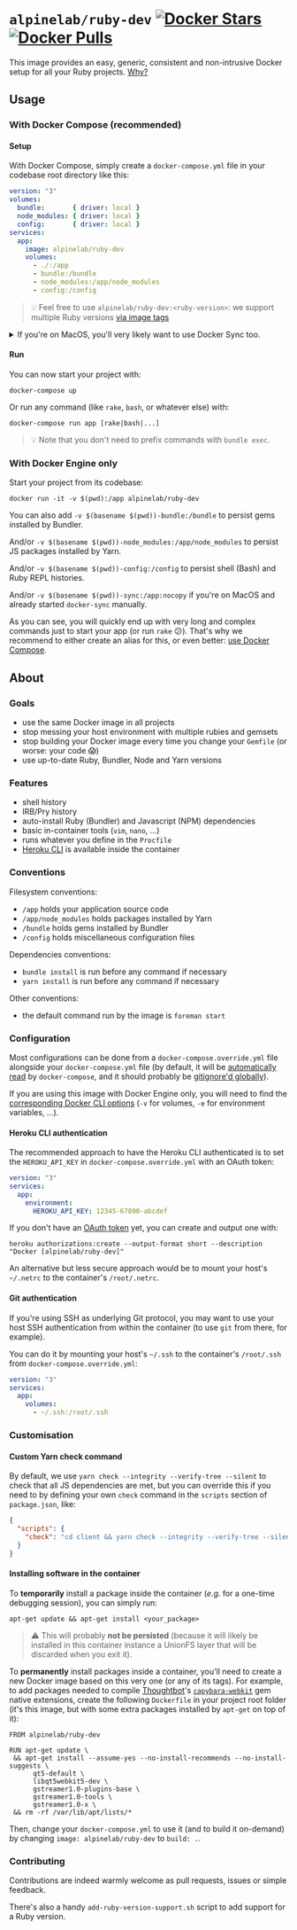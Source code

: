 # `alpinelab/ruby-dev` [![Docker Stars](https://img.shields.io/docker/stars/alpinelab/ruby-dev.svg?style=flat-square)](https://hub.docker.com/r/alpinelab/ruby-dev/) [![Docker Pulls](https://img.shields.io/docker/pulls/alpinelab/ruby-dev.svg?style=flat-square)](https://hub.docker.com/r/alpinelab/ruby-dev/)

This image provides an easy, generic, consistent and non-intrusive Docker setup for all your Ruby projects. [Why?](#about)

## Usage

### With Docker Compose (recommended)

#### Setup

With Docker Compose, simply create a `docker-compose.yml` file in your codebase root directory like this:

```yaml
version: "3"
volumes:
  bundle:       { driver: local }
  node_modules: { driver: local }
  config:       { driver: local }
services:
  app:
    image: alpinelab/ruby-dev
    volumes:
      - ./:/app
      - bundle:/bundle
      - node_modules:/app/node_modules
      - config:/config
```

> :bulb: Feel free to use `alpinelab/ruby-dev:<ruby-version>`: we support multiple Ruby versions [via image tags](https://hub.docker.com/r/alpinelab/ruby-dev/tags/)

<details>

  <summary>If you're on MacOS, you'll very likely want to use Docker Sync too.</summary>

  > ⚠️ Use your **actual** application name suffixed with `-sync` instead of `your_app-sync` to prevent conflicts between your projects.

  0. install it with `gem install docker-sync`

  1. add a `docker-sync.yml` file:

      ```yaml
      version: "2"
      syncs:
        your_app-sync:
          src: ./
          sync_excludes: [log, tmp, .git, .bundle, .idea, node_modules]
      ```

  2. add the sync container as external container in `docker-compose.yml`:

      ```yaml
      volumes:
        your_app-sync: { external: true }
      ```

  3. use it by replacing `- ./:/app` with `- your_app-sync:/app:nocopy` in `docker-compose.yml`

  4. start the sync with `docker-sync start`

</details>

#### Run

You can now start your project with:

```shell
docker-compose up
```

Or run any command (like `rake`, `bash`, or whatever else) with:

```shell
docker-compose run app [rake|bash|...]
```

> 💡 Note that you don't need to prefix commands with `bundle exec`.

### With Docker Engine only

Start your project from its codebase:
```
docker run -it -v $(pwd):/app alpinelab/ruby-dev
```

You can also add `-v $(basename $(pwd))-bundle:/bundle` to persist gems installed by Bundler.

And/or `-v $(basename $(pwd))-node_modules:/app/node_modules` to persist JS packages installed by Yarn.

And/or `-v $(basename $(pwd))-config:/config` to persist shell (Bash) and Ruby REPL histories.

And/or `-v $(basename $(pwd))-sync:/app:nocopy` if you're on MacOS and already started `docker-sync` manually.

As you can see, you will quickly end up with very long and complex commands just to start your app (or run `rake` 😕). That's why we recommend to either create an alias for this, or even better: [use Docker Compose](#with-docker-compose-recommended).

## About

### Goals

* use the same Docker image in all projects
* stop messing your host environment with multiple rubies and gemsets
* stop building your Docker image every time you change your `Gemfile` (or worse: your code :scream:)
* use up-to-date Ruby, Bundler, Node and Yarn versions

### Features

* shell history
* IRB/Pry history
* auto-install Ruby (Bundler) and Javascript (NPM) dependencies
* basic in-container tools (`vim`, `nano`, …)
* runs whatever you define in the `Procfile`
* [Heroku CLI](https://devcenter.heroku.com/articles/heroku-cli) is available inside the container

### Conventions

Filesystem conventions:
* `/app` holds your application source code
* `/app/node_modules` holds packages installed by Yarn
* `/bundle` holds gems installed by Bundler
* `/config` holds miscellaneous configuration files

Dependencies conventions:
* `bundle install` is run before any command if necessary
* `yarn install` is run before any command if necessary

Other conventions:
* the default command run by the image is `foreman start`

### Configuration

Most configurations can be done from a `docker-compose.override.yml` file alongside your `docker-compose.yml` file (by default, it will be [automatically read](https://docs.docker.com/compose/extends/#multiple-compose-files) by `docker-compose`, and it should probably be [gitignore'd globally](https://help.github.com/articles/ignoring-files/#create-a-global-gitignore)).

If you are using this image with Docker Engine only, you will need to find the [corresponding Docker CLI options](https://docs.docker.com/engine/reference/commandline/cli/) (`-v` for volumes, `-e` for environment variables, …).

#### Heroku CLI authentication

The recommended approach to have the Heroku CLI authenticated is to set the `HEROKU_API_KEY` in `docker-compose.override.yml` with an OAuth token:

```yaml
version: "3"
services:
  app:
    environment:
      HEROKU_API_KEY: 12345-67890-abcdef
```

If you don't have an [OAuth token](https://github.com/heroku/heroku-cli-oauth#authorizations) yet, you can create and output one with:

```shell
heroku authorizations:create --output-format short --description "Docker [alpinelab/ruby-dev]"
```

An alternative but less secure approach would be to mount your host's `~/.netrc` to the container's `/root/.netrc`.

#### Git authentication

If you're using SSH as underlying Git protocol, you may want to use your host SSH authentication from within the container (to use `git` from there, for example).

You can do it by mounting your host's `~/.ssh` to the container's `/root/.ssh` from `docker-compose.override.yml`:

```yaml
version: "3"
services:
  app:
    volumes:
      - ~/.ssh:/root/.ssh
```

### Customisation

#### Custom Yarn check command

By default, we use `yarn check --integrity --verify-tree --silent` to check that all JS dependencies are met, but you can override this if you need to by defining your own `check` command in the `scripts` section of `package.json`, like:

```json
{
  "scripts": {
    "check": "cd client && yarn check --integrity --verify-tree --silent"
  }
}
```

#### Installing software in the container

To **temporarily** install a package inside the container (_e.g._ for a one-time debugging session), you can simply run:

```shell
apt-get update && apt-get install <your_package>
```

> ⚠️ This will probably **not be persisted** (because it will likely be installed in this container instance a UnionFS layer that will be discarded when you exit it).

To **permanently** install packages inside a container, you'll need to create a new Docker image based on this very one (or any of its tags). For example, to add packages needed to compile [Thoughtbot](https://thoughtbot.com)'s [`capybara-webkit`](https://github.com/thoughtbot/capybara-webkit) gem native extensions, create the following `Dockerfile` in your project root folder (it's this image, but with some extra packages installed by `apt-get` on top of it):

```
FROM alpinelab/ruby-dev

RUN apt-get update \
 && apt-get install --assume-yes --no-install-recommends --no-install-suggests \
      qt5-default \
      libqt5webkit5-dev \
      gstreamer1.0-plugins-base \
      gstreamer1.0-tools \
      gstreamer1.0-x \
 && rm -rf /var/lib/apt/lists/*
```

Then, change your `docker-compose.yml` to use it (and to build it on-demand) by changing `image: alpinelab/ruby-dev` to `build: .`.

### Contributing

Contributions are indeed warmly welcome as pull requests, issues or simple feedback.

There's also a handy `add-ruby-version-support.sh` script to add support for a Ruby version.

